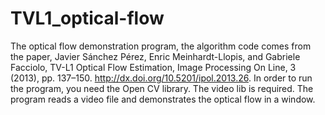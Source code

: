 # TVL1_optical-flow
The optical flow demonstration program, the algorithm code comes from the paper, Javier Sánchez Pérez, Enric Meinhardt-Llopis, and Gabriele Facciolo, TV-L1 Optical Flow Estimation, Image Processing On Line, 3 (2013), pp. 137–150. http://dx.doi.org/10.5201/ipol.2013.26. 
In order to run the program, you need the Open CV library. The video lib is required.
The program reads a video file and demonstrates the optical flow in a window.
